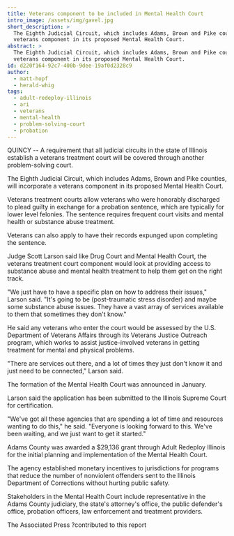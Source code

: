 ```yaml
---
title: Veterans component to be included in Mental Health Court
intro_image: /assets/img/gavel.jpg
short_description: >
  The Eighth Judicial Circuit, which includes Adams, Brown and Pike counties, will incorporate a
  veterans component in its proposed Mental Health Court.
abstract: >
  The Eighth Judicial Circuit, which includes Adams, Brown and Pike counties, will incorporate a
  veterans component in its proposed Mental Health Court.
id: d220f164-92c7-400b-9dee-19af0d2328c9
author:
  - matt-hopf
  - herald-whig
tags:
  - adult-redeploy-illinois
  - ari
  - veterans
  - mental-health
  - problem-solving-court
  - probation
---
```

QUINCY -- A requirement that all judicial circuits in the state of Illinois establish a veterans treatment court will be covered through another problem-solving court.

The Eighth Judicial Circuit, which includes Adams, Brown and Pike counties, will incorporate a veterans component in its proposed Mental Health Court.

Veterans treatment courts allow veterans who were honorably discharged to plead guilty in exchange for a probation sentence, which are typically for lower level felonies. The sentence requires frequent court visits and mental health or substance abuse treatment.

Veterans can also apply to have their records expunged upon completing the sentence.

Judge Scott Larson said like Drug Court and Mental Health Court, the veterans treatment court component would look at providing access to substance abuse and mental health treatment to help them get on the right track.

"We just have to have a specific plan on how to address their issues," Larson said. "It's going to be (post-traumatic stress disorder) and maybe some substance abuse issues. They have a vast array of services available to them that sometimes they don't know."

He said any veterans who enter the court would be assessed by the U.S. Department of Veterans Affairs through its Veterans Justice Outreach program, which works to assist justice-involved veterans in getting treatment for mental and physical problems.

"There are services out there, and a lot of times they just don't know it and just need to be connected," Larson said.

The formation of the Mental Health Court was announced in January.

Larson said the application has been submitted to the Illinois Supreme Court for certification.

"We've got all these agencies that are spending a lot of time and resources wanting to do this," he said. "Everyone is looking forward to this. We've been waiting, and we just want to get it started."

Adams County was awarded a $29,136 grant through Adult Redeploy Illinois for the initial planning and implementation of the Mental Health Court.

The agency established monetary incentives to jurisdictions for programs that reduce the number of nonviolent offenders sent to the Illinois Department of Corrections without hurting public safety.

Stakeholders in the Mental Health Court include representative in the Adams County judiciary, the state's attorney's office, the public defender's office, probation officers, law enforcement and treatment providers.

The Associated Press ?contributed to this report